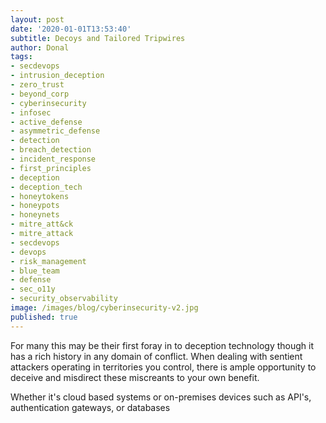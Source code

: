 ```yaml
---
layout: post
date: '2020-01-01T13:53:40'
subtitle: Decoys and Tailored Tripwires
author: Donal
tags:
- secdevops 
- intrusion_deception
- zero_trust
- beyond_corp
- cyberinsecurity
- infosec
- active_defense
- asymmetric_defense
- detection
- breach_detection
- incident_response
- first_principles
- deception
- deception_tech
- honeytokens
- honeypots
- honeynets
- mitre_att&ck
- mitre_attack
- secdevops
- devops
- risk_management
- blue_team
- defense
- sec_o11y
- security_observability
image: /images/blog/cyberinsecurity-v2.jpg
published: true
---
```


For many this may be their first foray in to deception technology though it has a rich history in any domain of conflict. When dealing with sentient attackers operating in territories you control, there is ample opportunity to deceive and misdirect these miscreants to your own benefit. 

Whether it's cloud based systems or on-premises devices such as API's, authentication gateways, or databases

